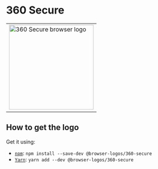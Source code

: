 360 Secure
==========

<!-- markdownlint-disable line-length no-inline-html -->
<table>
    <tr height=240>
        <td>
            <a href="https://github.com/alrra/browser-logos/tree/896ab303b43decd25c518ea5dc0081e6974d344a/src/archive/360-secure/">
                <img width=230 src="https://raw.githubusercontent.com/alrra/browser-logos/896ab303b43decd25c518ea5dc0081e6974d344a/src/archive/360-secure//360-secure_512x512.png" alt="360 Secure browser logo">
            </a>
        </td>
    </tr>
</table>
<!-- markdownlint-enable line-length no-inline-html -->

How to get the logo
-------------------

Get it using:

* [`npm`][npm]: `npm install --save-dev @browser-logos/360-secure`
* [`Yarn`][yarn]: `yarn add --dev @browser-logos/360-secure`

<!-- Link labels: -->

[npm]: https://www.npmjs.com/
[yarn]: https://yarnpkg.com/
